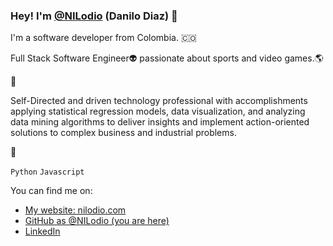 ### Hey! I'm [@NILodio](https://www.linkedin.com/in/danilo-diaz/) (Danilo Diaz) 👋

I'm a software developer from Colombia. 🇨🇴

Full Stack Software Engineer👽️ passionate about sports and video games.🌎

 🚀

Self-Directed and driven technology professional with accomplishments applying statistical regression models, data visualization, and analyzing data mining algorithms to deliver insights and implement action-oriented solutions to complex business and industrial problems.

🚀

`Python`
`Javascript`

You can find me on:

* [My website: nilodio.com](https://nilodio.github.io/Web_Portafolio/)
* [GitHub as @NILodio (you are here)](https://github.com/NILodio/NILodio)
* [LinkedIn](https://www.linkedin.com/in/danilo-diaz/)
